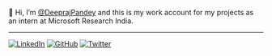 👋 Hi, I’m [@DeeprajPandey](https://github.com/DeeprajPandey) and this is my work account for my projects as an intern at Microsoft Research India.

---
[![LinkedIn](https://img.shields.io/badge/LinkedIn-%230077B5.svg?style=for-the-badge&logo=linkedin)](https://www.linkedin.com/in/DeeprajPandey)
[![GitHub](https://img.shields.io/badge/GitHub-%23121011.svg?style=for-the-badge&logo=github&logoColor=white)](https://github.com/DeeprajPandey)
[![Twitter](https://img.shields.io/badge/Twitter-%231DA1F2.svg?style=for-the-badge&logo=twitter&logoColor=white)](https://twitter.com/DeeprajPandey)


<!---
<table width="100%"> 
  <tr>
  <td width="50%">
      
    &nbsp; <br>

  </td>
  <td width="50%">

  <br><p align="center">Connect<br><br>
    [![LinkedIn](https://img.shields.io/badge/LinkedIn-%230077B5.svg?style=for-the-badge&logo=linkedin)](https://www.linkedin.com/in/DeeprajPandey)
    [![GitHub](https://img.shields.io/badge/GitHub-%23121011.svg?style=for-the-badge&logo=github&logoColor=white)](https://github.com/DeeprajPandey)
    [![Twitter](https://img.shields.io/badge/Twitter-%231DA1F2.svg?style=for-the-badge&logo=twitter&logoColor=white)](https://twitter.com/DeeprajPandey)
  </p>
  </td>
</table>
--->
[//]: <> (new comment)



<!---
- 👀 I’m interested in ...
- 🌱 I’m currently learning ...
- 💞️ I’m looking to collaborate on ...
- 📫 How to reach me ...
--->

<!---
dp-msr/dp-msr is a ✨ special ✨ repository because its `README.md` (this file) appears on your GitHub profile.
You can click the Preview link to take a look at your changes.
--->

